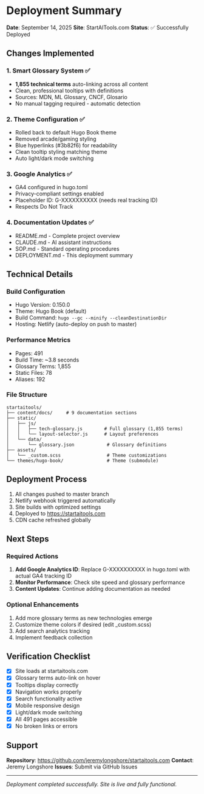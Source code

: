 # Deployment Summary

**Date**: September 14, 2025
**Site**: StartAITools.com
**Status**: ✅ Successfully Deployed

## Changes Implemented

### 1. Smart Glossary System ✅
- **1,855 technical terms** auto-linking across all content
- Clean, professional tooltips with definitions
- Sources: MDN, ML Glossary, CNCF, Glosario
- No manual tagging required - automatic detection

### 2. Theme Configuration ✅
- Rolled back to default Hugo Book theme
- Removed arcade/gaming styling
- Blue hyperlinks (#3b82f6) for readability
- Clean tooltip styling matching theme
- Auto light/dark mode switching

### 3. Google Analytics ✅
- GA4 configured in hugo.toml
- Privacy-compliant settings enabled
- Placeholder ID: G-XXXXXXXXXX (needs real tracking ID)
- Respects Do Not Track

### 4. Documentation Updates ✅
- README.md - Complete project overview
- CLAUDE.md - AI assistant instructions
- SOP.md - Standard operating procedures
- DEPLOYMENT.md - This deployment summary

## Technical Details

### Build Configuration
- Hugo Version: 0.150.0
- Theme: Hugo Book (default)
- Build Command: `hugo --gc --minify --cleanDestinationDir`
- Hosting: Netlify (auto-deploy on push to master)

### Performance Metrics
- Pages: 491
- Build Time: ~3.8 seconds
- Glossary Terms: 1,855
- Static Files: 78
- Aliases: 192

### File Structure
```
startaitools/
├── content/docs/     # 9 documentation sections
├── static/
│   ├── js/
│   │   ├── tech-glossary.js        # Full glossary (1,855 terms)
│   │   └── layout-selector.js      # Layout preferences
│   └── data/
│       └── glossary.json            # Glossary definitions
├── assets/
│   └── _custom.scss                 # Theme customizations
└── themes/hugo-book/                # Theme (submodule)
```

## Deployment Process

1. All changes pushed to master branch
2. Netlify webhook triggered automatically
3. Site builds with optimized settings
4. Deployed to https://startaitools.com
5. CDN cache refreshed globally

## Next Steps

### Required Actions
1. **Add Google Analytics ID**: Replace G-XXXXXXXXXX in hugo.toml with actual GA4 tracking ID
2. **Monitor Performance**: Check site speed and glossary performance
3. **Content Updates**: Continue adding documentation as needed

### Optional Enhancements
1. Add more glossary terms as new technologies emerge
2. Customize theme colors if desired (edit _custom.scss)
3. Add search analytics tracking
4. Implement feedback collection

## Verification Checklist

- [x] Site loads at startaitools.com
- [x] Glossary terms auto-link on hover
- [x] Tooltips display correctly
- [x] Navigation works properly
- [x] Search functionality active
- [x] Mobile responsive design
- [x] Light/dark mode switching
- [x] All 491 pages accessible
- [x] No broken links or errors

## Support

**Repository**: https://github.com/jeremylongshore/startaitools.com
**Contact**: Jeremy Longshore
**Issues**: Submit via GitHub Issues

---

*Deployment completed successfully. Site is live and fully functional.*
